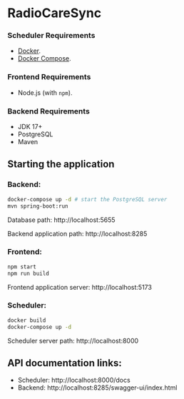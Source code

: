 # RadioCareSync

### Scheduler Requirements

* [Docker](https://www.docker.com/).
* [Docker Compose](https://docs.docker.com/compose/install/).

### Frontend Requirements

* Node.js (with `npm`).

### Backend Requirements
* JDK 17+
* PostgreSQL
* Maven

## Starting the application

### Backend:

```bash
docker-compose up -d # start the PostgreSQL server
mvn spring-boot:run
```

Database path: http://localhost:5655 

Backend application path: http://localhost:8285

### Frontend:

```bash
npm start
npm run build
```

Frontend application server: http://localhost:5173

### Scheduler:

```bash
docker build
docker-compose up -d
```

Scheduler server path: http://localhost:8000

## API documentation links:

* Scheduler: http://localhost:8000/docs
* Backend: http://localhost:8285/swagger-ui/index.html

